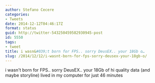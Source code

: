 ```yaml
---
author: Stefano Cecere
categories:
- Tweets
date: 2014-12-12T04:46:17Z
format: status
guid: http://twitter-543250459582930945-post
id: 5550
tags:
- tweet
title: i wasn&#039;t born for FPS.. sorry DeusEX.. your 18Gb o…
slug: /2014/12/12/i-wasnt-born-for-fps-sorry-deusex-your-18gb-o/
---
```


i wasn't born for FPS.. sorry DeusEX.. your 18Gb of hi quality data (and maybe storyline) lived in my computer for just 46 minutes